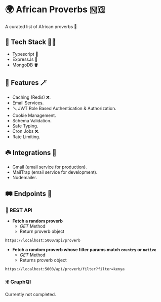 # **🌍 African Proverbs 🇳🇬**

A curated list of African proverbs 🦁

## **🍇 Tech Stack 🦹‍♀️**

- Typescript 🍨
- ExpressJs 🍫
- MongoDB 🪣

## **🧣 Features 🪄**

- Caching (Redis) ❌.
- Email Services.
- 🪛 JWT Role Based Authentication & Authorization.
- Cookie Management.
- Schema Validation.
- Safe Typing.
- Cron Jobs ❌.
- Rate Limiting.

## **☘️ Integrations 🔌**

- Gmail (email service for production).
- MailTrap (email service for development).
- Nodemailer.

## **🛤️ Endpoints 👮**

### **🚟 REST API**

- **Fetch a random proverb**
  - _GET_ Method
  - Return proverb object

```curl
https://localhost:5000/api/proverb
```

- **Fetch a random proverb whose filter params match `country` or `native`**
  - _GET_ Method
  - Returns proverb object

```curl
https://localhost:5000/api/proverb/filter?filter=kenya
```

### **❇️ GraphQl**

Currently not completed.
